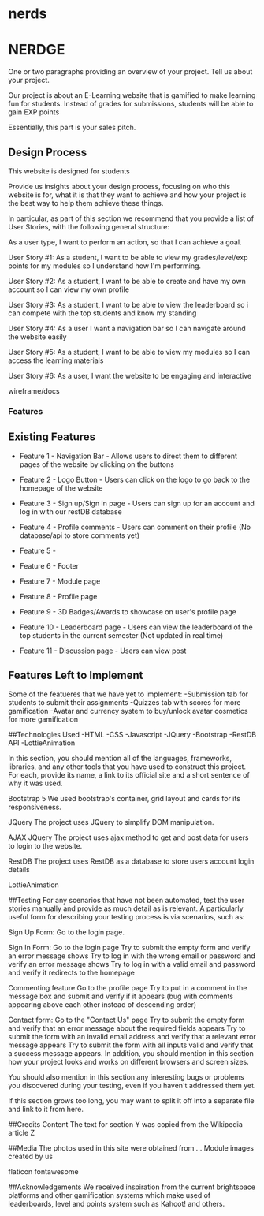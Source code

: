 # nerds

# NERDGE
One or two paragraphs providing an overview of your project. Tell us about your project.

Our project is about an E-Learning website that is gamified to make learning fun for students. Instead of grades for submissions, students will be able to gain EXP points 


Essentially, this part is your sales pitch.

## **Design Process**

This website is designed for students

Provide us insights about your design process, focusing on who this website is for, what it is that they want to achieve and how your project is the best way to help them achieve these things.


In particular, as part of this section we recommend that you provide a list of User Stories, with the following general structure:

As a user type, I want to perform an action, so that I can achieve a goal.

User Story #1:
As a student, I want to be able to view my grades/level/exp points for my modules so I understand how I'm performing.

User Story #2:
As a student, I want to be able to create and have my own account so I can view my own profile

User Story #3:
As a student, I want to be able to view the leaderboard so i can compete with the top students and know my standing

User Story #4:
As a user I want a navigation bar so I can navigate around the website easily

User Story #5:
As a student, I want to be able to view my modules so I can access the learning materials

User Story #6:
As a user, I want the website to be engaging and interactive 




wireframe/docs


### Features
## Existing Features
- Feature 1 - Navigation Bar - Allows users to direct them to different pages of the website by clicking on the buttons


- Feature 2 - Logo Button - Users can click on the logo to go back to the homepage of the website


- Feature 3 - Sign up/Sign in page - Users can sign up for an account and log in with our restDB database


- Feature 4 - Profile comments - Users can comment on their profile (No database/api to store comments yet) 


- Feature 5 - 


- Feature 6 - Footer 


- Feature 7 - Module page


- Feature 8 - Profile page

- Feature 9 - 3D Badges/Awards to showcase on user's profile page 


- Feature 10 - Leaderboard page - Users can view the leaderboard of the top students in the current semester (Not updated in real time)


- Feature 11 - Discussion page - Users can view post




## Features Left to Implement

Some of the featueres that we have yet to implement:
-Submission tab for students to submit their assignments
-Quizzes tab with scores for more gamification
-Avatar and currency system to buy/unlock avatar cosmetics for more gamification 



##Technologies Used
-HTML
-CSS
-Javascript
-JQuery
-Bootstrap
-RestDB API
-LottieAnimation



In this section, you should mention all of the languages, frameworks, libraries, and any other tools that you have used to construct this project. For each, provide its name, a link to its official site and a short sentence of why it was used.


Bootstrap 5
We used bootstrap's container, grid layout and cards for its responsiveness.

JQuery
The project uses JQuery to simplify DOM manipulation.

AJAX JQuery
The project uses ajax method to get and post data for users to login to the website.

RestDB
The project uses RestDB as a database to store users account login details

LottieAnimation











##Testing
For any scenarios that have not been automated, test the user stories manually and provide as much detail as is relevant. A particularly useful form for describing your testing process is via scenarios, such as:



Sign Up Form:
Go to the login page.


Sign In Form:
Go to the login page
Try to submit the empty form and verify an error message shows
Try to log in with the wrong email or password and verify an error message shows
Try to log in with a valid email and password and verify it redirects to the homepage

Commenting feature
Go to the profile page
Try to put in a comment in the message box and submit and verify if it appears
(bug with comments appearing above each other instead of descending order)







Contact form:
Go to the "Contact Us" page
Try to submit the empty form and verify that an error message about the required fields appears
Try to submit the form with an invalid email address and verify that a relevant error message appears
Try to submit the form with all inputs valid and verify that a success message appears.
In addition, you should mention in this section how your project looks and works on different browsers and screen sizes.

You should also mention in this section any interesting bugs or problems you discovered during your testing, even if you haven't addressed them yet.

If this section grows too long, you may want to split it off into a separate file and link to it from here.

##Credits
Content
The text for section Y was copied from the Wikipedia article Z


##Media
The photos used in this site were obtained from ...
Module images created by us

flaticon
fontawesome


##Acknowledgements
We received inspiration from the current brightspace platforms and other gamification systems which make used of leaderboards, level and points system such as Kahoot! and others.